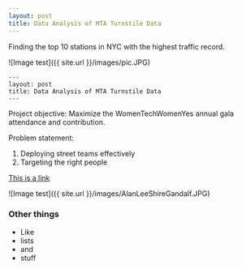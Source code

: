 ```yaml
---
layout: post
title: Data Analysis of MTA Turnstile Data
---
```


Finding the top 10 stations in NYC with the highest traffic record.

![Image test]({{ site.url }}/images/pic.JPG)


```
---
layout: post
title: Data Analysis of MTA Turnstile Data
---
```

Project objective:
Maximize the WomenTechWomenYes annual gala attendance and contribution.

Problem statement:
1. Deploying street teams effectively
2. Targeting the right people 

[This is a link](http://thisismetis.com)

![Image test]({{ site.url }}/images/AlanLeeShireGandalf.JPG)

### Other things
* Like
* lists
* and
* stuff
